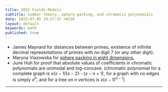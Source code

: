 ```yaml
---
title: 2022 Fields Medals
subtitle: number theory, sphere packing, and chromatic polynomials
date: 2022-07-05 19:27:37 +0530
layout: default
keywords: math
published: true
---
```


- James Maynard for distances between primes, existence of infinite decimal representations of primes with no digit 7 (or any other digit).
- Maryna Viazowska for <a href="https://arxiv.org/abs/1603.04246">sphere packing in eight dimensions.</a>
- June Huh for proof that absolute values of coefficients in chromatic polynomials are unimodal and log-concave. (chromatic polynomial for a complete graph is $x(x-1)(x-2)\cdots(x-n+1),$ for a graph with no edges is simply $x^n,$ and for a tree on $n$ vertices is $x(x-1)^{n-1}$)

---


